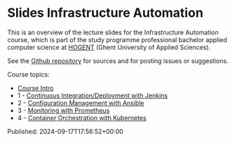 # Slides Infrastructure Automation

This is an overview of the lecture slides for the Infrastructure Automation course, which is part of the study programme professional bachelor applied computer science at [HOGENT](https://www.hogent.be/) (Ghent University of Applied Sciences).

See the [Github repository](https://github.com/hogenttin/infra-slides) for sources and for posting issues or suggestions.

Course topics:

- [Course Intro](00-infra-intro.html)
- 1 - [Continuous Integration/Deployment with Jenkins](01-ci-cd-jenkins.html)
- 2 - [Configuration Management with Ansible](02-config-mgmt.html)
- 3 - [Monitoring with Prometheus](03-monitoring.html)
- 4 - [Container Orchestration with Kubernetes](04-kubernetes.html)

Published: 2024-09-17T17:56:52+00:00
